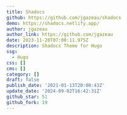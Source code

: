 ```yaml
---
title: Shadocs
github: https://github.com/jgazeau/shadocs
demo: https://shadocs.netlify.app/
author: jgazeau
author_link: https://github.com/jgazeau
date: 2023-11-28T07:00:11.975Z
description: Shadocs Theme for Hugo
ssg:
  - Hugo
css: []
cms: []
category: []
draft: false
publish_date: '2021-01-13T20:08:43Z'
update_date: '2024-09-02T16:42:31Z'
github_star: 51
github_fork: 19
---
```

